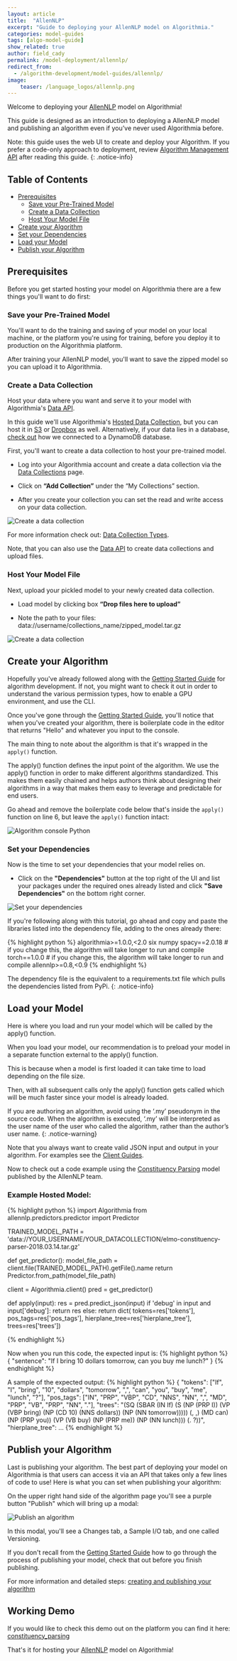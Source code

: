 ```yaml
---
layout: article
title:  "AllenNLP"
excerpt: "Guide to deploying your AllenNLP model on Algorithmia."
categories: model-guides
tags: [algo-model-guide]
show_related: true
author: field_cady
permalink: /model-deployment/allennlp/
redirect_from:
  - /algorithm-development/model-guides/allennlp/
image:
    teaser: /language_logos/allennlp.png
---
```


Welcome to deploying your <a href="https://allennlp.org/">AllenNLP</a> model on Algorithmia!

This guide is designed as an introduction to deploying a AllenNLP model and publishing an algorithm even if you’ve never used Algorithmia before.

Note: this guide uses the web UI to create and deploy your Algorithm. If you prefer a code-only approach to deployment, review [Algorithm Management API]({{site.baseurl}}/algorithm-development/algorithm-management-api) after reading this guide.
{: .notice-info}

## Table of Contents
* [Prerequisites](#prerequisites)
  * [Save your Pre-Trained Model](#save-your-pre-trained-model)
  * [Create a Data Collection](#create-a-data-collection)
  * [Host Your Model File](#host-your-model-file)
* [Create your Algorithm](#create-your-algorithm)
* [Set your Dependencies](#set-your-dependencies)
* [Load your Model](#load-your-model)
* [Publish your Algorithm](#publish-your-algorithm)

## Prerequisites
Before you get started hosting your model on Algorithmia there are a few things you'll want to do first:

### Save your Pre-Trained Model
You'll want to do the training and saving of your model on your local machine, or the platform you're using for training, before you deploy it to production on the Algorithmia platform.

After training your AllenNLP model, you'll want to save the zipped model so you can upload it to Algorithmia.

### Create a Data Collection
Host your data where you want and serve it to your model with Algorithmia's <a href="http://docs.algorithmia.com/">Data API</a>.

In this guide we'll use Algorithmia's <a href="{{site.baseurl}}/data/hosted">Hosted Data Collection</a>, but you can host it in <a href="{{site.baseurl}}/data/s3">S3</a> or <a href="{{site.baseurl}}/data/dropbox">Dropbox</a> as well. Alternatively, if your data lies in a database, [check out]({{site.baseurl}}/data/dynamodb) how we connected to a DynamoDB database.

First, you'll want to create a data collection to host your pre-trained model.

- Log into your Algorithmia account and create a data collection via the <a href="{{site.baseurl}}/data/hosted">Data Collections</a> page.

- Click on **“Add Collection”** under the “My Collections” section.

- After you create your collection you can set the read and write access on your data collection.

<img src="{{site.baseurl}}/images/post_images/model_hosting/add_collection.png" alt="Create a data collection" class="screenshot img-sm">

For more information check out: <a href="{{site.baseurl}}/data/hosted">Data Collection Types</a>.

Note, that you can also use the <a href="https://docs.algorithmia.com/#data-uri">Data API</a> to create data collections and upload files.

### Host Your Model File
Next, upload your pickled model to your newly created data collection.

- Load model by clicking box **“Drop files here to upload”**

- Note the path to your files: data://username/collections_name/zipped_model.tar.gz

<img src="{{site.baseurl}}/images/post_images/model_hosting/add_collections_visual.png" alt="Create a data collection" class="screenshot img-md">

## Create your Algorithm
Hopefully you've already followed along with the <a href="{{site.baseurl}}/algorithm-development/algorithm-basics/your-first-algo">Getting Started Guide</a> for algorithm development. If not, you might want to check it out in order to understand the various permission types, how to enable a GPU environment, and use the CLI.

Once you've gone through the <a href="{{site.baseurl}}/algorithm-development/algorithm-basics/your-first-algo">Getting Started Guide</a>, you'll notice that when you've created your algorithm, there is boilerplate code in the editor that returns "Hello" and whatever you input to the console.

The main thing to note about the algorithm is that it's wrapped in the `apply()` function.

The apply() function defines the input point of the algorithm. We use the apply() function in order to make different algorithms standardized. This makes them easily chained and helps authors think about designing their algorithms in a way that makes them easy to leverage and predictable for end users.

Go ahead and remove the boilerplate code below that's inside the `apply()` function on line 6, but leave the `apply()` function intact:

<img src="{{site.baseurl}}/images/post_images/algo_dev_lang/algorithm_console_python.png" alt="Algorithm console Python" class="screenshot">

### Set your Dependencies
Now is the time to set your dependencies that your model relies on.

- Click on the **"Dependencies"** button at the top right of the UI and list your packages under the required ones already listed and click **"Save Dependencies"** on the bottom right corner.

<img src="{{site.baseurl}}/images/post_images/model_hosting/dependencies_allennlp.png" alt="Set your dependencies" class="screenshot img-md">

If you're following along with this tutorial, go ahead and copy and paste the libraries listed into the dependency file, adding to the ones already there:

{% highlight python %}
algorithmia>=1.0.0,<2.0
six
numpy
spacy==2.0.18 # if you change this, the algorithm will take longer to run and compile
torch==1.0.0 # if you change this, the algorithm will take longer to run and compile
allennlp>=0.8,<0.9
{% endhighlight %}

The dependency file is the equivalent to a requirements.txt file which pulls the dependencies listed from PyPi.
{: .notice-info}

## Load your Model
Here is where you load and run your model which will be called by the apply() function.

When you load your model, our recommendation is to preload your model in a separate function external to the apply() function.

This is because when a model is first loaded it can take time to load depending on the file size.

Then, with all subsequent calls only the apply() function gets called which will be much faster since your model is already loaded.

If you are authoring an algorithm, avoid using the ‘.my’ pseudonym in the source code. When the algorithm is executed, ‘.my’ will be interpreted as the user name of the user who called the algorithm, rather than the author’s user name.
{: .notice-warning}

Note that you always want to create valid JSON input and output in your algorithm. For examples see the <a href="/algorithm-development/languages/python/#io-for-your-algorithms">Client Guides</a>.

Now to check out a code example using the <a href="https://allennlp.org/models">Constituency Parsing</a> model published by the AllenNLP team.

### Example Hosted Model:
{% highlight python %}
import Algorithmia
from allennlp.predictors.predictor import Predictor

TRAINED_MODEL_PATH = 'data://YOUR_USERNAME/YOUR_DATACOLLECTION/elmo-constituency-parser-2018.03.14.tar.gz'

def get_predictor():
    model_file_path = client.file(TRAINED_MODEL_PATH).getFile().name
    return Predictor.from_path(model_file_path)

client = Algorithmia.client()
pred = get_predictor()

def apply(input):
    res = pred.predict_json(input)
    if 'debug' in input and input['debug']: return res
    else: return dict(
        tokens=res['tokens'], pos_tags=res['pos_tags'],
        hierplane_tree=res['hierplane_tree'], trees=res['trees'])

{% endhighlight %}

Now when you run this code, the expected input is:
{% highlight python %}
{
  "sentence": "If I bring 10 dollars tomorrow, can you buy me lunch?"
}
{% endhighlight %}

A sample of the expected output:
{% highlight python %}
{
  "tokens": ["If", "I", "bring", "10", "dollars", "tomorrow", ",", "can", "you", "buy", "me", "lunch", "?"],
  "pos_tags": ["IN", "PRP", "VBP", "CD", "NNS", "NN", ",", "MD", "PRP", "VB", "PRP", "NN", "."],
  "trees": "(SQ (SBAR (IN If) (S (NP (PRP I)) (VP (VBP bring) (NP (CD 10) (NNS dollars)) (NP (NN tomorrow))))) (, ,) (MD can) (NP (PRP you)) (VP (VB buy) (NP (PRP me)) (NP (NN lunch))) (. ?))",
  "hierplane_tree": ...
{% endhighlight %}

## Publish your Algorithm
Last is publishing your algorithm. The best part of deploying your model on Algorithmia is that users can access it via an API that takes only a few lines of code to use! Here is what you can set when publishing your algorithm:

On the upper right hand side of the algorithm page you'll see a purple button "Publish" which will bring up a modal:

<img src="{{site.baseurl}}/images/post_images/algo_dev_lang/publish_algorithm.png" alt="Publish an algorithm" class="screenshot img-sm">

In this modal, you'll see a Changes tab, a Sample I/O tab, and one called Versioning.

If you don't recall from the <a href="{{site.baseurl}}/algorithm-development/algorithm-basics/your-first-algo">Getting Started Guide</a> how to go through the process of publishing your model, check that out before you finish publishing.

For more information and detailed steps: <a href="{{site.baseurl}}/algorithm-development/your-first-algo">creating and publishing your algorithm</a>

## Working Demo
If you would like to check this demo out on the platform you can find it here: <a href="https://algorithmia.com/algorithms/allenai/constituency_parsing/source">constituency_parsing</a>

That's it for hosting your <a href="https://allennlp.org/">AllenNLP</a> model on Algorithmia!
